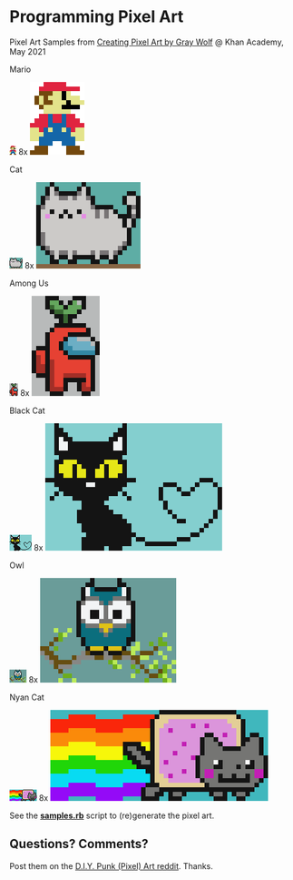 # Programming Pixel Art


Pixel Art Samples from
[Creating Pixel Art by Gray Wolf](https://www.khanacademy.org/computer-programming/i/6192620261818368) @ Khan Academy, May 2021


Mario

![](i/mario.png)
8x ![](i/mario@8x.png)


Cat

![](i/cat.png)
8x ![](i/cat@8x.png)


Among Us

![](i/among_us.png)
8x ![](i/among_us@8x.png)


Black Cat

![](i/black_cat.png)
8x ![](i/black_cat@8x.png)


Owl

![](i/owl.png)
8x ![](i/owl@8x.png)


Nyan Cat

![](i/nyan_cat.png)
8x ![](i/nyan_cat@8x.png)



See the [**samples.rb**](samples.rb) script
to (re)generate the pixel art.




## Questions? Comments?

Post them on the [D.I.Y. Punk (Pixel) Art reddit](https://old.reddit.com/r/DIYPunkArt). Thanks.









